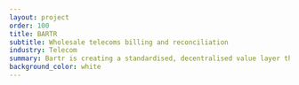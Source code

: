 ```yaml
---
layout: project
order: 100
title: BARTR
subtitle: Wholesale telecoms billing and reconciliation
industry: Telecom
summary: Bartr is creating a standardised, decentralised value layer that brings together global telecoms
background_color: white
---
```

